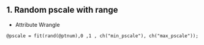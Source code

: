 ## 1. Random pscale with range
- Attribute Wrangle
```
@pscale = fit(rand(@ptnum),0 ,1 , ch("min_pscale"), ch("max_pscale"));
```
